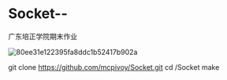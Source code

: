 # Socket--
广东培正学院期末作业

![80ee31e122395fa8ddc1b52417b902a](https://user-images.githubusercontent.com/68005775/173825742-2215d3b6-857d-4002-80db-e2633b257466.png)

git clone https://github.com/mcpivoy/Socket.git
cd /Socket
make
